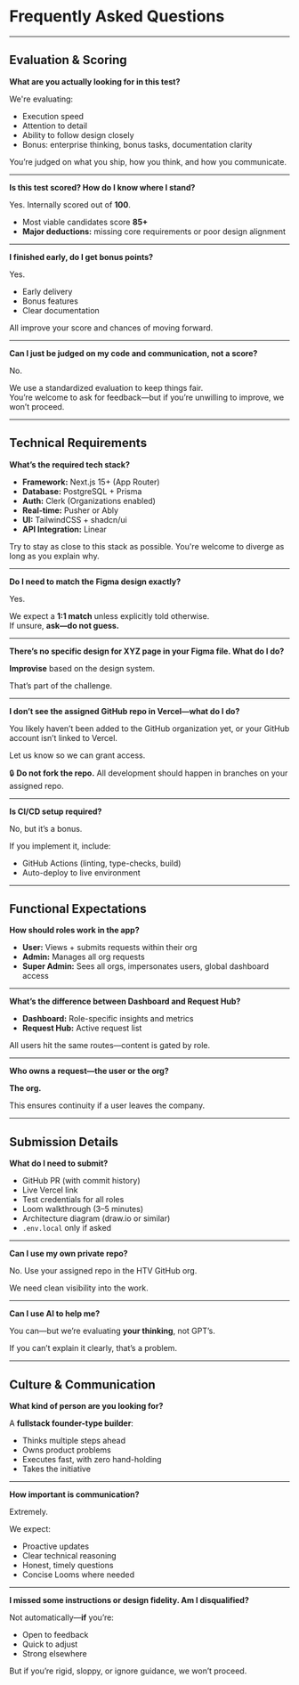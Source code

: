 # Frequently Asked Questions

---

## Evaluation & Scoring

**What are you actually looking for in this test?**  

We're evaluating:

- Execution speed
- Attention to detail
- Ability to follow design closely
- Bonus: enterprise thinking, bonus tasks, documentation clarity

You’re judged on what you ship, how you think, and how you communicate.

---

**Is this test scored? How do I know where I stand?**  

Yes. Internally scored out of **100**.

- Most viable candidates score **85+**
- **Major deductions:** missing core requirements or poor design alignment

---

**I finished early, do I get bonus points?** 

Yes.

- Early delivery
- Bonus features
- Clear documentation  

All improve your score and chances of moving forward.

---

**Can I just be judged on my code and communication, not a score?**  

No.  

We use a standardized evaluation to keep things fair.  
You’re welcome to ask for feedback—but if you’re unwilling to improve, we won’t proceed.

---

## Technical Requirements

**What’s the required tech stack?**

- **Framework:** Next.js 15+ (App Router)
- **Database:** PostgreSQL + Prisma
- **Auth:** Clerk (Organizations enabled)
- **Real-time:** Pusher or Ably
- **UI:** TailwindCSS + shadcn/ui
- **API Integration:** Linear

Try to stay as close to this stack as possible. You're welcome to diverge as long as you explain why.

---

**Do I need to match the Figma design exactly?**  

Yes.  

We expect a **1:1 match** unless explicitly told otherwise.  
If unsure, **ask—do not guess.**

---

**There’s no specific design for XYZ page in your Figma file. What do I do?**  

**Improvise** based on the design system.  

That’s part of the challenge.

---

**I don’t see the assigned GitHub repo in Vercel—what do I do?**

You likely haven’t been added to the GitHub organization yet, or your GitHub account isn’t linked to Vercel.

Let us know so we can grant access.

🔒 **Do not fork the repo.** All development should happen in branches on your assigned repo.

---

**Is CI/CD setup required?**  

No, but it’s a bonus.  

If you implement it, include:

- GitHub Actions (linting, type-checks, build)
- Auto-deploy to live environment

---

## Functional Expectations

**How should roles work in the app?**

- **User:** Views + submits requests within their org
- **Admin:** Manages all org requests
- **Super Admin:** Sees all orgs, impersonates users, global dashboard access

---

**What’s the difference between Dashboard and Request Hub?**

- **Dashboard:** Role-specific insights and metrics
- **Request Hub:** Active request list

All users hit the same routes—content is gated by role.

---

**Who owns a request—the user or the org?**

**The org.**  

This ensures continuity if a user leaves the company.

---

## Submission Details

**What do I need to submit?**

- GitHub PR (with commit history)
- Live Vercel link
- Test credentials for all roles
- Loom walkthrough (3–5 minutes)
- Architecture diagram (draw.io or similar)
- `.env.local` only if asked

---

**Can I use my own private repo?**  

No. Use your assigned repo in the HTV GitHub org.  

We need clean visibility into the work.

---

**Can I use AI to help me?**  

You can—but we’re evaluating **your thinking**, not GPT’s.  

If you can’t explain it clearly, that’s a problem.

---

## Culture & Communication

**What kind of person are you looking for?**  

A **fullstack founder-type builder**:

- Thinks multiple steps ahead
- Owns product problems
- Executes fast, with zero hand-holding
- Takes the initiative

---

**How important is communication?**

Extremely.

We expect:
- Proactive updates
- Clear technical reasoning
- Honest, timely questions
- Concise Looms where needed

---

**I missed some instructions or design fidelity. Am I disqualified?**  

Not automatically—**if** you’re:

- Open to feedback
- Quick to adjust
- Strong elsewhere

But if you’re rigid, sloppy, or ignore guidance, we won’t proceed.